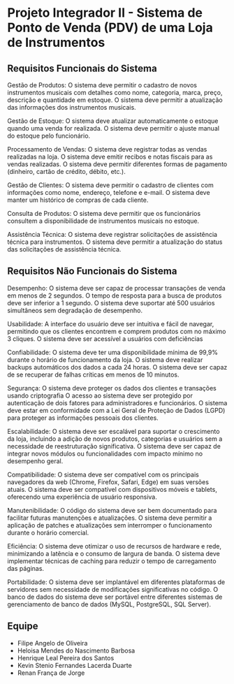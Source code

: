 # Projeto Integrador II - Sistema de Ponto de Venda (PDV) de uma Loja de Instrumentos

## Requisitos Funcionais do Sistema

Gestão de Produtos:
O sistema deve permitir o cadastro de novos instrumentos musicais com detalhes como nome, categoria, marca, preço, descrição e quantidade em estoque.
O sistema deve permitir a atualização das informações dos instrumentos musicais.

Gestão de Estoque:
O sistema deve atualizar automaticamente o estoque quando uma venda for realizada.
O sistema deve permitir o ajuste manual do estoque pelo funcionário.

Processamento de Vendas:
O sistema deve registrar todas as vendas realizadas na loja.
O sistema deve emitir recibos e notas fiscais para as vendas realizadas.
O sistema deve permitir diferentes formas de pagamento (dinheiro, cartão de crédito, débito, etc.).

Gestão de Clientes:
O sistema deve permitir o cadastro de clientes com informações como nome, endereço, telefone e e-mail.
O sistema deve manter um histórico de compras de cada cliente.

Consulta de Produtos:
O sistema deve permitir que os funcionários consultem a disponibilidade de instrumentos musicais no estoque.

Assistência Técnica:
O sistema deve registrar solicitações de assistência técnica para instrumentos.
O sistema deve permitir a atualização do status das solicitações de assistência técnica.


## Requisitos Não Funcionais do Sistema

Desempenho:
O sistema deve ser capaz de processar transações de venda em menos de 2 segundos.
O tempo de resposta para a busca de produtos deve ser inferior a 1 segundo.
O sistema deve suportar até 500 usuários simultâneos sem degradação de desempenho.

Usabilidade:
A interface do usuário deve ser intuitiva e fácil de navegar, permitindo que os clientes encontrem e comprem produtos com no máximo 3 cliques.
O sistema deve ser acessível a usuários com deficiências

Confiabilidade:
O sistema deve ter uma disponibilidade mínima de 99,9% durante o horário de funcionamento da loja.
O sistema deve realizar backups automáticos dos dados a cada 24 horas.
O sistema deve ser capaz de se recuperar de falhas críticas em menos de 10 minutos.

Segurança:
O sistema deve proteger os dados dos clientes e transações usando criptografia 
O acesso ao sistema deve ser protegido por autenticação de dois fatores para administradores e funcionários.
O sistema deve estar em conformidade com a Lei Geral de Proteção de Dados (LGPD) para proteger as informações pessoais dos clientes.

Escalabilidade:
O sistema deve ser escalável para suportar o crescimento da loja, incluindo a adição de novos produtos, categorias e usuários sem a necessidade de reestruturação significativa.
O sistema deve ser capaz de integrar novos módulos ou funcionalidades com impacto mínimo no desempenho geral.

Compatibilidade:
O sistema deve ser compatível com os principais navegadores da web (Chrome, Firefox, Safari, Edge) em suas versões atuais.
O sistema deve ser compatível com dispositivos móveis e tablets, oferecendo uma experiência de usuário responsiva.

Manutenibilidade:
O código do sistema deve ser bem documentado para facilitar futuras manutenções e atualizações.
O sistema deve permitir a aplicação de patches e atualizações sem interromper o funcionamento durante o horário comercial.

Eficiência:
O sistema deve otimizar o uso de recursos de hardware e rede, minimizando a latência e o consumo de largura de banda.
O sistema deve implementar técnicas de caching para reduzir o tempo de carregamento das páginas.

Portabilidade:
O sistema deve ser implantável em diferentes plataformas de servidores sem necessidade de modificações significativas no código.
O banco de dados do sistema deve ser portável entre diferentes sistemas de gerenciamento de banco de dados (MySQL, PostgreSQL, SQL Server).

## Equipe 
- Filipe Angelo de Oliveira
- Heloisa Mendes do Nascimento Barbosa
- Henrique Leal Pereira dos Santos
- Kevin Stenio Fernandes Lacerda Duarte
- Renan França de Jorge

